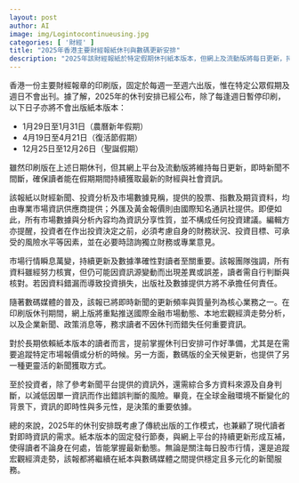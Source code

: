 ```yaml
---
layout: post
author: AI
image: img/Logintocontinueusing.jpg
categories: [ '財經' ]
title: "2025年香港主要財經報紙休刊與數碼更新安排"  
description: "2025年該財經報紙於特定假期休刊紙本版本，但網上及流動版將每日更新，持續提供即時財經與社會資訊，確保讀者掌握最新市場動態與分析。"  "
---
```

香港一份主要財經報章的印刷版，固定於每週一至週六出版，惟在特定公眾假期及週日不會出刊。據了解，2025年的休刊安排已經公布，除了每逢週日暫停印刷，以下日子亦將不會出版紙本版本：  

- 1月29日至1月31日（農曆新年假期）  
- 4月19日至4月21日（復活節假期）  
- 12月25日至12月26日（聖誕假期）  

雖然印刷版在上述日期休刊，但其網上平台及流動版將維持每日更新，即時新聞不間斷，確保讀者能在假期期間持續獲取最新的財經與社會資訊。  

該報紙以財經新聞、投資分析及市場數據見稱，提供的股票、指數及期貨資料，均由專業市場資訊供應商提供；外匯及黃金報價則由國際知名通訊社提供。即便如此，所有市場數據與分析內容均為資訊分享性質，並不構成任何投資建議。編輯方亦提醒，投資者在作出投資決定之前，必須考慮自身的財務狀況、投資目標、可承受的風險水平等因素，並在必要時諮詢獨立財務或專業意見。  

市場行情瞬息萬變，持續更新及數據準確性對讀者至關重要。該報團隊強調，所有資料雖經努力核實，但仍可能因資訊源變動而出現差異或誤差，讀者需自行判斷與核對。若因資料錯漏而導致投資損失，出版社及數據提供方將不承擔任何責任。  

隨著數碼媒體的普及，該報已將即時新聞的更新頻率與質量列為核心業務之一。在印刷版休刊期間，網上版將重點推送國際金融市場動態、本地宏觀經濟走勢分析，以及企業新聞、政策消息等，務求讀者不因休刊而錯失任何重要資訊。  

對於長期依賴紙本版本的讀者而言，提前掌握休刊日安排可作好準備，尤其是在需要追蹤特定市場報價或分析的時候。另一方面，數碼版的全天候更新，也提供了另一種更靈活的新聞獲取方式。  

至於投資者，除了參考新聞平台提供的資訊外，還需綜合多方資料來源及自身判斷，以減低因單一資訊而作出錯誤判斷的風險。畢竟，在全球金融環境不斷變化的背景下，資訊的即時性與多元性，是決策的重要依據。  

總的來說，2025年的休刊安排既考慮了傳統出版的工作模式，也兼顧了現代讀者對即時資訊的需求。紙本版本的固定發行節奏，與網上平台的持續更新形成互補，使得讀者不論身在何處，皆能掌握最新動態。無論是關注每日股市行情，還是追蹤宏觀經濟走勢，該報都將繼續在紙本與數碼媒體之間提供穩定且多元化的新聞服務。  